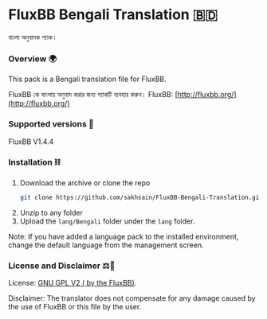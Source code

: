 # FluxBB Bengali Translation 🇧🇩
বাংলা অনুবাদক প্যাক।

### Overview 🌍 
This pack is a Bengali translation file for FluxBB.

FluxBB কে বাংলায় অনুবাদ করার জন্য প্যাকটি ব্যবহার করুন।
FluxBB: [http://fluxbb.org/](http://fluxbb.org/)

### Supported versions 📂

FluxBB V1.4.4

### Installation ⛓️
1. Download the archive or  clone the repo
   ```sh
   git clone https://github.com/sakhsain/FluxBB-Bengali-Translation.git
   ```
2.  Unzip to any folder
3. Upload the ```lang/Bengali``` folder under the ```lang``` folder.


Note: If you have added a language pack to the installed environment, change the default language from the management screen.

### License and Disclaimer ⚖️📜
License: [GNU GPL V2 ( by the FluxBB)](https://github.com/fluxbb/fluxbb/blob/master/COPYING).

Disclaimer: The translator does not compensate for any damage caused by the use of FluxBB or this file by the user.

